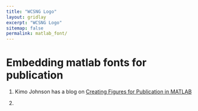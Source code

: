 ```yaml
---
title: "WCSNG Logo"
layout: gridlay
excerpt: "WCSNG Logo"
sitemap: false
permalink: matlab_font/
---
```


# Embedding matlab fonts for publication
1. Kimo Johnson has a blog on <a href="http://people.csail.mit.edu/kimo/blog/matlab_figures.html">Creating Figures for Publication in MATLAB
</a>

2. 



